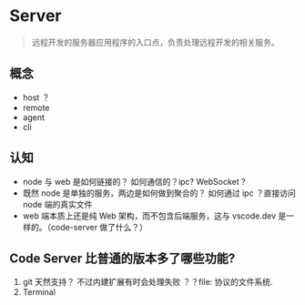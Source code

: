 # Server

> 远程开发的服务器应用程序的入口点，负责处理远程开发的相关服务。

## 概念

- host ？
- remote
- agent
- cli

## 认知

- node 与 web 是如何链接的？ 如何通信的？ipc? WebSocket ?
- 既然 node 是单独的服务，两边是如何做到聚合的？ 如何通过 ipc ？直接访问 node 端的真实文件
- web 端本质上还是纯 Web 架构，而不包含后端服务，这与 vscode.dev 是一样的。（code-server 做了什么？）

## Code Server 比普通的版本多了哪些功能?

1. git 天然支持？ 不过内建扩展有时会处理失败 ？？file: 协议的文件系统.
2. Terminal
